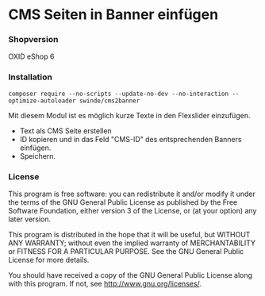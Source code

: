 CMS Seiten in Banner einfügen
====

### Shopversion
OXID eShop 6


### Installation

`composer require --no-scripts --update-no-dev --no-interaction --optimize-autoloader swinde/cms2banner`

Mit diesem Modul ist es möglich kurze Texte in den Flexslider einzufügen.

- Text als CMS Seite erstellen
- ID kopieren und in das Feld "CMS-ID" des entsprechenden Banners einfügen.
- Speichern.

### License
This program is free software: you can redistribute it and/or modify
it under the terms of the GNU General Public License as published by
the Free Software Foundation, either version 3 of the License, or
(at your option) any later version.

This program is distributed in the hope that it will be useful,
but WITHOUT ANY WARRANTY; without even the implied warranty of
MERCHANTABILITY or FITNESS FOR A PARTICULAR PURPOSE.  See the
GNU General Public License for more details.

You should have received a copy of the GNU General Public License
along with this program.  If not, see <http://www.gnu.org/licenses/>.  

